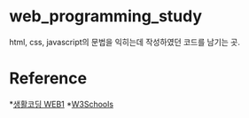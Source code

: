# web_programming_study
html, css, javascript의 문법을 익히는데 작성하였던 코드를 남기는 곳.

# Reference
*[생활코딩 WEB1](https://opentutorials.org/course/3084)
*[W3Schools](https://www.w3schools.com/html/html_intro.asp)
